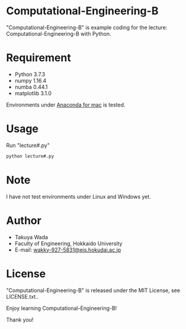 # Computational-Engineering-B
 
"Computational-Engineering-B" is example coding for the lecture: Computational-Engineering-B with Python.
 
# Requirement
 
* Python 3.7.3
* numpy 1.16.4
* numba 0.44.1
* matplotlib 3.1.0
 
Environments under [Anaconda for mac](https://www.anaconda.com/distribution/) is tested.
 
# Usage
 
Run "lecture#.py"
 
```bash
python lecture#.py
```
 
# Note
 
I have not test environments under Linux and Windows yet.
 
# Author
 
* Takuya Wada
* Faculty of Engineering, Hokkaido University
* E-mail: wakky-927-5831@eis.hokudai.ac.jp
 
# License
 
"Computational-Engineering-B" is released under the MIT License, see LICENSE.txt..
 
Enjoy learning Computational-Engineering-B!
 
Thank you!
